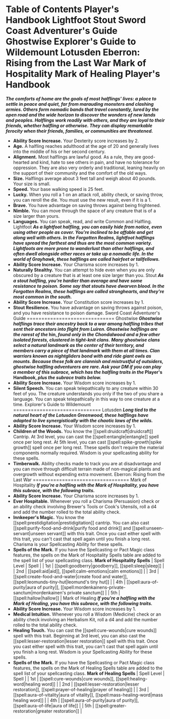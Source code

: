 Table of Contents
Player's Handbook
Lightfoot
Stout
Sword Coast Adventurer's Guide
Ghostwise
Explorer's Guide to Wildemount
Lotusden
Eberron: Rising from the Last War
Mark of Hospitality
Mark of Healing
Player's Handbook
=================
***The comforts of home are the goals of most halflings' lives: a place to settle in peace and quiet, far from marauding monsters and clashing armies. Others form nomadic bands that travel constantly, lured by the open road and the wide horizon to discover the wonders of new lands and peoples. Halflings work readily with others, and they are loyal to their friends, whether halfling or otherwise. They can display remarkable ferocity when their friends, families, or communities are threatened.***
* **Ability Score Increase.** Your Dexterity score increases by 2.
* **Age.** A halfling reaches adulthood at the age of 20 and generally lives into the middle of his or her second century.
* **Alignment.** Most halflings are lawful good. As a rule, they are good-hearted and kind, hate to see others in pain, and have no tolerance for oppression. They are also very orderly and traditional, leaning heavily on the support of their community and the comfort of the old ways.
* **Size.** Halflings average about 3 feet tall and weigh about 40 pounds. Your size is small.
* **Speed.** Your base walking speed is 25 feet.
* **Lucky.** When you roll a 1 on an attack roll, ability check, or saving throw, you can reroll the die. You must use the new result, even if it is a 1.
* **Brave.** You have advantage on saving throws against being frightened.
* **Nimble.** You can move through the space of any creature that is of a size larger than yours.
* **Languages.** You can speak, read, and write Common and Halfling.
Lightfoot
***As a lightfoot halfling, you can easily hide from notice, even using other people as cover. You're inclined to be affable and get along well with others. In the Forgotten Realms, lightfoot halflings have spread the farthest and thus are the most common variety.***
***Lightfoots are more prone to wanderlust than other halflings, and often dwell alongside other races or take up a nomadic life. In the world of Grayhawk, these halflings are called hairfeet or tallfellows.***
* **Ability Score Increase.** Your Charisma score increases by 1.
* **Naturally Stealthy.** You can attempt to hide even when you are only obscured by a creature that is at least one size larger than you.
Stout
***As a stout halfling, you're hardier than average and have some resistance to poison. Some say that stouts have dwarven blood. In the Forgotten Realms, these halflings are called stronghearts, and they're most common in the south.***
* **Ability Score Increase.** Your Constitution score increases by 1.
* **Stout Resilience.** You have advantage on saving throws against poison, and you have resistance to poison damage.
Sword Coast Adventurer's Guide
==============================
Ghostwise
***Ghostwise halflings trace their ancestry back to a war among halfling tribes that sent their ancestors into flight from Luiren. Ghostwise halflings are the rarest of the* hin, *found only in the Chondalwood and a few other isolated forests, clustered in tight-knit clans.***
***Many ghostwise clans select a natural landmark as the center of their territory, and members carry a piece of that landmark with them at all times. Clan warriors known as nightgliders bond with and ride giant owls as mounts.***
***Because these folk are clannish and mistrustful of outsiders, ghostwise halfling adventurers are rare. Ask your DM if you can play a member of this subrace, which has the halfling traits in the* Player's Handbook, *plus the subrace traits below.***
* **Ability Score Increase.** Your Wisdom score increases by 1.
* **Silent Speech.** You can speak telepathically to any creature within 30 feet of you. The creature understands you only if the two of you share a language. You can speak telepathically in this way to one creature at a time.
Explorer's Guide to Wildemount
==============================
Lotusden
***Long tied to the natural heart of the Lotusden Greenwood, these halflings have adapted to live synergistically with the chaotic laws of the wilds.***
* **Ability Score Increase.** Your Wisdom score increases by 1.
* **Children of the Woods.** You know the [[spell:druidcraft|druidcraft]] Cantrip. At 3rd level, you can cast the [[spell:entangle|entangle]] spell once per long rest. At 5th level, you can cast [[spell:spike-growth|spike growth]] spell once per long rest. These spells don't require the material components normally required. Wisdom is your spellcasting ability for these spells.
* **Timberwalk.** Ability checks made to track you are at disadvantage and you can move through difficult terrain made of non-magical plants and overgrowth without expending extra movement.
Eberron: Rising from the Last War
=================================
Mark of Hospitality
***If you're a halfling with the Mark of Hospitality, you have this subrace, with the following traits.***
* **Ability Score Increase.** Your Charisma score increases by 1.
* **Ever Hospitable.** Whenever you roll a Charisma (Persuasion) check or an ability check involving Brewer's Tools or Cook's Utensils, roll a d4 and add the number rolled to the total ability check.
* **Innkeeper's Magic.** You know the [[spell:prestidigitation|prestidigitation]] cantrip. You can also cast [[spell:purify-food-and-drink|purify food and drink]] and [[spell:unseen-servant|unseen servant]] with this trait. Once you cast either spell with this trait, you can't cast that spell again until you finish a long rest. Charisma is your Spellcasting Ability for these spells.
* **Spells of the Mark.** If you have the Spellcasting or Pact Magic class features, the spells on the Mark of Hospitality Spells table are added to the spell list of your spellcasting class.
**Mark of Hospitality Spells**
| Spell Level | Spell |
| 1st | [[spell:goodberry|goodberry]], [[spell:sleep|sleep]] |
| 2nd | [[spell:aid|aid]], [[spell:calm-emotions|calm emotions]] |
| 3rd | [[spell:create-food-and-water|create food and water]], [[spell:leomunds-tiny-hut|leomund's tiny hut]] |
| 4th | [[spell:aura-of-purity|aura of purity]], [[spell:mordenkainens-private-sanctum|mordenkainen's private sanctum]] |
| 5th | [[spell:hallow|hallow]] |
Mark of Healing
***If you're a halfling with the Mark of Healing, you have this subrace, with the following traits.***
* **Ability Score Increase.** Your Wisdom score increases by 1.
* **Medical Intuition.** Whenever you roll a Wisdom (Medicine) check or an ability check involving an Herbalism Kit, roll a d4 and add the number rolled to the total ability check.
* **Healing Touch.** You can cast the [[spell:cure-wounds|cure wounds]] spell with this trait. Beginning at 3rd level, you can also cast the [[spell:lesser-restoration|lesser restoration]] spell with this trait. Once you cast either spell with this trait, you can't cast that spell again until you finish a long rest. Wisdom is your Spellcasting Ability for these spells.
* **Spells of the Mark.** If you have the Spellcasting or Pact Magic class features, the spells on the Mark of Healing Spells table are added to the spell list of your spellcasting class.
**Mark of Healing Spells**
| Spell Level | Spell |
| 1st | [[spell:cure-wounds|cure wounds]], [[spell:healing-word|healing word]] |
| 2nd | [[spell:lesser-restoration|lesser restoration]], [[spell:prayer-of-healing|prayer of healing]] |
| 3rd | [[spell:aura-of-vitality|aura of vitality]], [[spell:mass-healing-word|mass healing word]] |
| 4th | [[spell:aura-of-purity|aura of purity]], [[spell:aura-of-life|aura of life]] |
| 5th | [[spell:greater-restoration|greater restoration]] |